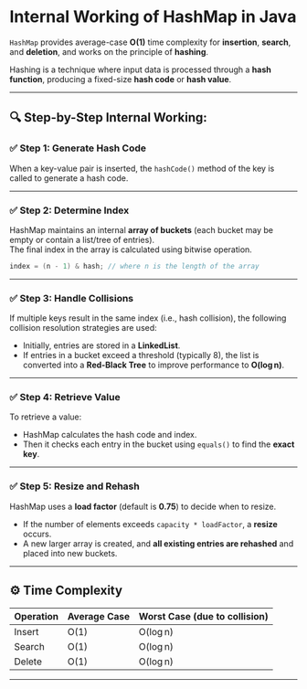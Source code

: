 # Internal Working of HashMap in Java

`HashMap` provides average-case **O(1)** time complexity for **insertion**, **search**, and **deletion**, and works on the principle of **hashing**.

Hashing is a technique where input data is processed through a **hash function**, producing a fixed-size **hash code** or **hash value**.

---

## 🔍 Step-by-Step Internal Working:

### ✅ Step 1: Generate Hash Code
When a key-value pair is inserted, the `hashCode()` method of the key is called to generate a hash code.  

---

### ✅ Step 2: Determine Index
HashMap maintains an internal **array of buckets** (each bucket may be empty or contain a list/tree of entries).  
The final index in the array is calculated using bitwise operation.
```java
index = (n - 1) & hash; // where n is the length of the array
```

---

### ✅ Step 3: Handle Collisions
If multiple keys result in the same index (i.e., hash collision), the following collision resolution strategies are used:
- Initially, entries are stored in a **LinkedList**.
- If entries in a bucket exceed a threshold (typically 8), the list is converted into a **Red-Black Tree** to improve performance to **O(log n)**.

---

### ✅ Step 4: Retrieve Value
To retrieve a value:
- HashMap calculates the hash code and index.
- Then it checks each entry in the bucket using `equals()` to find the **exact key**.

---

### ✅ Step 5: Resize and Rehash
HashMap uses a **load factor** (default is **0.75**) to decide when to resize.
- If the number of elements exceeds `capacity * loadFactor`, a **resize** occurs.
- A new larger array is created, and **all existing entries are rehashed** and placed into new buckets.

---

## ⚙️ Time Complexity

| Operation     | Average Case | Worst Case (due to collision) |
|---------------|--------------|-------------------------------|
| Insert        | O(1)         | O(log n)                      |
| Search        | O(1)         | O(log n)                      |
| Delete        | O(1)         | O(log n)                      |

---
